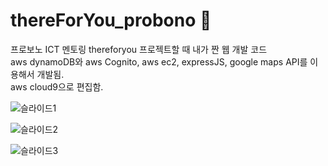 # thereForYou_probono 🎃
프로보노 ICT 멘토링 thereforyou 프로젝트할 때 내가 짠 웹 개발 코드<br>
aws dynamoDB와 aws Cognito, aws ec2, expressJS, google maps API를 이용해서 개발됨.<br>
aws cloud9으로 편집함.<br>



![슬라이드1](https://user-images.githubusercontent.com/60337066/206964098-01fbfbd9-1cdd-430b-bfbf-31551b796bf9.PNG)
<br>


![슬라이드2](https://user-images.githubusercontent.com/60337066/206964118-d2555ffc-74d9-4b24-9fb3-92116fbf23f6.PNG)
<br>

![슬라이드3](https://user-images.githubusercontent.com/60337066/206964126-27d99975-85f1-4547-924b-9aefd024893a.PNG)
